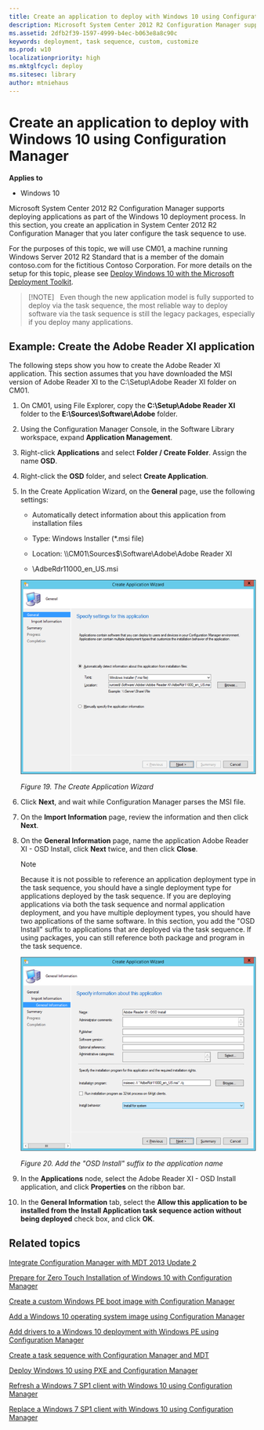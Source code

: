 ```yaml
---
title: Create an application to deploy with Windows 10 using Configuration Manager (Windows 10)
description: Microsoft System Center 2012 R2 Configuration Manager supports deploying applications as part of the Windows 10 deployment process.
ms.assetid: 2dfb2f39-1597-4999-b4ec-b063e8a8c90c
keywords: deployment, task sequence, custom, customize
ms.prod: w10
localizationpriority: high
ms.mktglfcycl: deploy
ms.sitesec: library
author: mtniehaus
---
```


# Create an application to deploy with Windows 10 using Configuration Manager


**Applies to**

-   Windows 10

Microsoft System Center 2012 R2 Configuration Manager supports deploying applications as part of the Windows 10 deployment process. In this section, you create an application in System Center 2012 R2 Configuration Manager that you later configure the task sequence to use.

For the purposes of this topic, we will use CM01, a machine running Windows Server 2012 R2 Standard that is a member of the domain contoso.com for the fictitious Contoso Corporation. For more details on the setup for this topic, please see [Deploy Windows 10 with the Microsoft Deployment Toolkit](deploy-windows-10-with-the-microsoft-deployment-toolkit.md).

>[!NOTE]  
>Even though the new application model is fully supported to deploy via the task sequence, the most reliable way to deploy software via the task sequence is still the legacy packages, especially if you deploy many applications.

## Example: Create the Adobe Reader XI application


The following steps show you how to create the Adobe Reader XI application. This section assumes that you have downloaded the MSI version of Adobe Reader XI to the C:\\Setup\\Adobe Reader XI folder on CM01.

1.  On CM01, using File Explorer, copy the **C:\\Setup\\Adobe Reader XI** folder to the **E:\\Sources\\Software\\Adobe** folder.

2.  Using the Configuration Manager Console, in the Software Library workspace, expand **Application Management**.

3.  Right-click **Applications** and select **Folder / Create Folder**. Assign the name **OSD**.

4.  Right-click the **OSD** folder, and select **Create Application**.

5.  In the Create Application Wizard, on the **General** page, use the following settings:

    * Automatically detect information about this application from installation files

    * Type: Windows Installer (\*.msi file)

    * Location: \\\\CM01\\Sources$\\Software\\Adobe\\Adobe Reader XI

    * \\AdbeRdr11000\_en\_US.msi

    ![The Create Application Wizard](images/mdt-06-fig20.png "The Create Application Wizard")

    *Figure 19. The Create Application Wizard*

6.  Click **Next**, and wait while Configuration Manager parses the MSI file.

7.  On the **Import Information** page, review the information and then click **Next**.

8.  On the **General Information** page, name the application Adobe Reader XI - OSD Install, click **Next** twice, and then click **Close**.

    >[!NOTE]
    >Because it is not possible to reference an application deployment type in the task sequence, you should have a single deployment type for applications deployed by the task sequence. If you are deploying applications via both the task sequence and normal application deployment, and you have multiple deployment types, you should have two applications of the same software. In this section, you add the "OSD Install" suffix to applications that are deployed via the task sequence. If using packages, you can still reference both package and program in the task sequence.
  
    ![Add the OSD Install suffix to the application name](images/mdt-06-fig21.png "Add the OSD Install suffix to the application name")
  
    *Figure 20. Add the "OSD Install" suffix to the application name*

9.  In the **Applications** node, select the Adobe Reader XI - OSD Install application, and click **Properties** on the ribbon bar.

10. In the **General Information** tab, select the **Allow this application to be installed from the Install Application task sequence action without being deployed** check box, and click **OK**.

## Related topics


[Integrate Configuration Manager with MDT 2013 Update 2](integrate-configuration-manager-with-mdt-2013.md)

[Prepare for Zero Touch Installation of Windows 10 with Configuration Manager](prepare-for-zero-touch-installation-of-windows-10-with-configuration-manager.md)

[Create a custom Windows PE boot image with Configuration Manager](create-a-custom-windows-pe-boot-image-with-configuration-manager.md)

[Add a Windows 10 operating system image using Configuration Manager](add-a-windows-10-operating-system-image-using-configuration-manager.md)

[Add drivers to a Windows 10 deployment with Windows PE using Configuration Manager](add-drivers-to-a-windows-10-deployment-with-windows-pe-using-configuration-manager.md)

[Create a task sequence with Configuration Manager and MDT](create-a-task-sequence-with-configuration-manager-and-mdt.md)

[Deploy Windows 10 using PXE and Configuration Manager](deploy-windows-10-using-pxe-and-configuration-manager.md)

[Refresh a Windows 7 SP1 client with Windows 10 using Configuration Manager](refresh-a-windows-7-client-with-windows-10-using-configuration-manager.md)

[Replace a Windows 7 SP1 client with Windows 10 using Configuration Manager](replace-a-windows-7-client-with-windows-10-using-configuration-manager.md)

 

 





